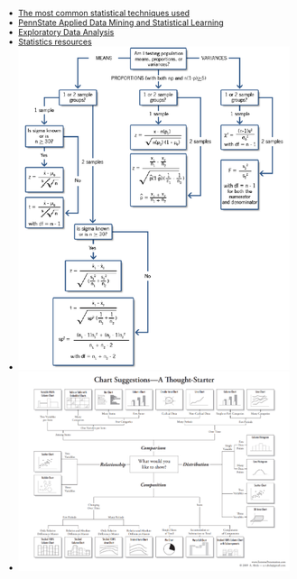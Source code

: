 - [The most common statistical techniques used](http://www.statstutor.ac.uk/resources/uploaded/tutorsquickguidetostatistics.pdf)
- [PennState Applied Data Mining and Statistical Learning](https://newonlinecourses.science.psu.edu/stat508/)
- [Exploratory Data Analysis](https://www.itl.nist.gov/div898/handbook/eda/eda_d.htm)
- [Statistics resources](https://brohrer.github.io/stats_resources.html)
- <img src="./img/Hypothesis-Testing-Decision-Tree.png">
- <img src="./img/chart-types-choosing-the-right-one.png">